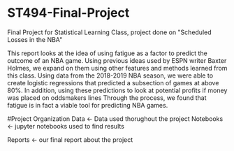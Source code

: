 # ST494-Final-Project
Final Project for Statistical Learning Class, project done on "Scheduled Losses in the NBA"

This report looks at the idea of using fatigue as a factor to predict the outcome of an NBA game. Using previous ideas used by ESPN writer Baxter Holmes, we expand on them using other features and methods learned from this class. Using data from the 2018-2019 NBA season, we were able to create logistic regressions that predicted a subsection of games at above 80%. In addition, using these predictions to look at potential profits if money was placed on oddsmakers lines Through the process, we found that fatigue is in fact a viable tool for predicting NBA games.

#Project Organization 
Data      <- Data used thorughout the project
Notebooks <- jupyter notebooks used to find results 

Reports  <- our final report about the project

